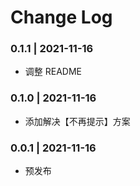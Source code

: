 # Change Log
### 0.1.1 | 2021-11-16
- 调整 README
### 0.1.0 | 2021-11-16

- 添加解决【不再提示】方案
### 0.0.1 | 2021-11-16
- 预发布


